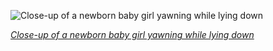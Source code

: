 
![Close-up of a newborn baby girl yawning while lying down](https://upload.wikimedia.org/wikipedia/commons/thumb/b/b9/Yawning_Infant%2C_August_2018.jpg/600px-Yawning_Infant%2C_August_2018.jpg)

*[Close-up of a newborn baby girl yawning while lying down](https://wikipedia.org/wiki/File:Yawning_Infant,_August_2018.jpg)*
